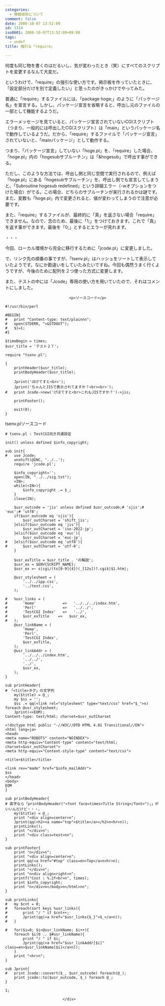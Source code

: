 ```yaml
---
categories:
  - 情報技術について
comment: false
date: 2000-10-07 13:52:09
id: 1314
iso8601: 2000-10-07T13:52:09+09:00
tags:
  - undef
title: 強引な「require」

---
```


<div class="entry-body">
                                 <p>何度も同じ物を書くのはだるいし、気が変わったとき（笑）にすべてのスクリプトを変更するなんて大変だ。 </p>

<p>というわけで、「require」の強引な使い方です。掲示板を作っていたときに、「設定部分だけを別で定義したい」と思ったのがきっかけでやってみた。 </p>

<p>普通に「require」するファイルには、「package hoge;」のように「パッケージ名」を宣言する。しかし、パッケージ宣言を省略すると、呼出し元のファイルの一部として機能するようだ。 </p>

<p>エラーメッセージを見ていると、パッケージ宣言されていないCGIスクリプト（つまり、一般的には呼出したCGIスクリプト）は「main」というパッケージ名で動作しているようだ。だから、「require」するファイルで「パッケージ宣言」されていないと、「mainパッケージ」として動作する。 </p>

<p>つまり、「パッケージ宣言」していない「hoge.pl」を、「require」した場合、「hoge.pl」内の「hogesubサブルーチン」は「&amp;hogesub」で呼出す事ができる。 </p>

<p>ただし、このような方法では、呼出し側と同じ空間で実行されるので、例えば「hoge.pl」にある「hogesubサブルーチン」を、呼出し側でも宣言してしまうと、「Subroutine hogesub redefined」という詳細エラー（-wオプションをつけた場合）がでる。この場合、どちらのサブルーチンが実行されるかは謎です。また、変数も「hoge.pl」内で変更されると、値が変わってしまうので注意が必要です。 </p>

<p>また、「require」するファイルが、最終的に「真」を返さない場合「require」できません。なので、念のため、最後に「1;」をつけておきます。これで「真」を返す事ができます。最後を「0;」とするとエラーが見れます。 </p>

<p>・・・ </p>

<p>今回、ローカル環境から完全に移行するために「jcode.pl」に変更しました。 </p>

<p>で、リンク先の順番の事ですが、「tsenv.pl」はハッシュをソートして表示していたようです。なにか勘違いをしていたみたいですね。今回も偶然うまく行くようですが、今後のために配列を２つ使った方式に変更します。 </p>

<p>また、テストの中には「Jcode」専用の使い方を用いていたので、それはコメントにしました。</p>
                              
                                 <p>ソースコード</p>

<pre><code>#!/usr/bin/perl

#BEGIN{
#   print "Content-type: text/plainnn";
#   open(STDERR, "&gt;&amp;STDOUT");
#   $|=1;
#}

$timeBegin = times;
$usr_title = 'テスト２７';

require "tsenv.pl";

{
    printHeader($usr_title);
    printBodyHeader($usr_title);

    Jprint('ほげてすと&lt;br&gt;');
    Jprint('ちゃんとJISで表示されてますか？&lt;br&gt;&lt;br&gt;');
#   print Jcode-&gt;new('げほてすと&lt;br&gt;これもJISですか？')-&gt;jis;

    printFooter();

    exit(0);
}</code></pre>

<p>tsenv.plソースコード</p>

<pre><code># tsenv.pl : TestCGI向き共通設定

init() unless defined $info_copyright;

sub init{
#   use Jcode;
    unshift(@INC, '../..');
    require 'jcode.pl';

    $info_copyright='';
    open(IN, "../../sig.txt");
    &lt;IN&gt;;
    while(&lt;IN&gt;){
        $info_copyright .= $_;
    }
    close(IN);

    $usr_outcode = 'jis' unless defined $usr_outcode;# 'sjis';# 'euc';# 'utf8';
    if($usr_outcode eq 'sjis'){
        $usr_outCharset = 'shift_jis';
    }elsif($usr_outcode eq 'jis'){
        $usr_outCharset = 'iso-2022-jp';
    }elsif($usr_outcode eq 'euc'){
        $usr_outCharset = 'euc-jp';
#   }elsif($usr_outcode eq 'utf8'){
#       $usr_outCharset = 'utf-8';
    }

    $usr_exTitle = $usr_title . 'の解説';
    $usr_ex = $ENV{SCRIPT_NAME};
    $usr_ex =~ s|cgi/(ts[0-9]{4})(_[12u])?.cgi$|$1.htm|;

    @usr_stylesheet = (
        '../../ipp.css',
        '../test.css',
    );

#   %usr_links = (
#       'Home'            =&gt;   '../../../index.htm',
#       'Perl'            =&gt;   '../../',
#       'TestCGI Index'   =&gt;   '../',
#       $usr_exTitle    =&gt;   $usr_ex,
#   );
    @usr_linkName = (
        'Home',
        'Perl',
        'TestCGI Index',
        $usr_exTitle,
    );
    @usr_linkAddr = (
        '../../../index.htm',
        '../../',
        '../',
        $usr_ex,
    );
}

sub printHeader{
# 「&lt;title&gt;タグ」の文字列
    my($title) = @_;
    my $ss = '';
    $ss .= qq(&lt;link rel="stylesheet" type="text/css" href="$_"&gt;n) foreach @usr_stylesheet;
    Jprint(&lt;&lt;EOM);
Content-type: text/html; charset=$usr_outCharset

&lt;!doctype html public "-//W3C//DTD HTML 4.01 Transitional//EN"&gt;
&lt;html lang=ja&gt;
&lt;head&gt;
&lt;meta name="ROBOTS" content="NOINDEX"&gt;
&lt;meta http-equiv="Content-type" content="text/html; charset=$usr_outCharset"&gt;
&lt;meta http-equiv="Content-style-type" content="text/css"&gt;

&lt;title&gt;$title&lt;/title&gt;

&lt;link rev="made" href="$info_mailAddr"&gt;
$ss
&lt;/head&gt;
&lt;body&gt;
EOM
}

sub printBodyHeader{
# 英字なら「printBodyHeader("&lt;font face=times&gt;Title String&lt;/font&gt;");」がいいんだけど・・・。
    my($title) = @_;
    print "&lt;div align=center&gt;n";
    Jprint(qq(&lt;h2&gt;&lt;a name="top"&gt;$title&lt;/a&gt;&lt;/h2&gt;n&lt;hr&gt;n));
    printLinks();
    print "&lt;/div&gt;n";
    print "&lt;div class=test&gt;nn";
}

sub printFooter{
    print "n&lt;/div&gt;n";
    print "&lt;div align=center&gt;n";
    print qq(&lt;a href="#top" class=en&gt;Top&lt;/a&gt;n&lt;hr&gt;n);
    printLinks();
    print "&lt;/div&gt;n";
    print "n&lt;div align=right&gt;n";
    printf("Cost : %.2f&lt;br&gt;n", times);
    print $info_copyright;
    print "n&lt;/div&gt;n&lt;/body&gt;n&lt;/html&gt;nn";
}

sub printLinks{
#   my $cnt = 0;
#   foreach(sort keys %usr_links){
#       print "/ " if $cnt++;
#       Jprint(qq(&lt;a href="$usr_links{$_}"&gt;$_&lt;/a&gt;n));
#   }

#   for($i=0; $i&lt;@usr_linkName; $i++){
    foreach $i(0 .. $#usr_linkName){
        print "/ " if $i;
        Jprint(qq(&lt;a href="$usr_linkAddr[$i]" class=en&gt;$usr_linkName[$i]&lt;/a&gt;n));
    }
    print "&lt;hr&gt;n";
}

sub Jprint{
#   print Jcode::convert($_, $usr_outcode) foreach(@_);
    print jcode::to($usr_outcode, $_) foreach @_;
}

1;</code></pre>
                              </div>
    	